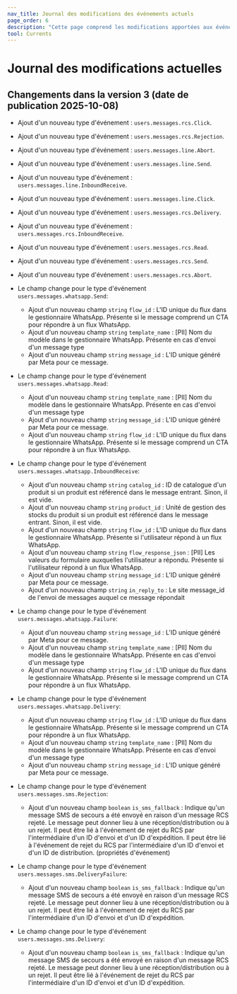 ```yaml
---
nav_title: Journal des modifications des événements actuels
page_order: 6
description: "Cette page comprend les modifications apportées aux événements pour chaque version de Currents."
tool: Currents
---
```


# Journal des modifications actuelles

## Changements dans la version 3 (date de publication 2025-10-08)

* Ajout d'un nouveau type d'événement : `users.messages.rcs.Click`.

* Ajout d'un nouveau type d'événement : `users.messages.rcs.Rejection`.

* Ajout d'un nouveau type d'événement : `users.messages.line.Abort`.

* Ajout d'un nouveau type d'événement : `users.messages.line.Send`.

* Ajout d'un nouveau type d'événement : `users.messages.line.InboundReceive`.

* Ajout d'un nouveau type d'événement : `users.messages.line.Click`.

* Ajout d'un nouveau type d'événement : `users.messages.rcs.Delivery`.

* Ajout d'un nouveau type d'événement : `users.messages.rcs.InboundReceive`.

* Ajout d'un nouveau type d'événement : `users.messages.rcs.Read`.

* Ajout d'un nouveau type d'événement : `users.messages.rcs.Send`.

* Ajout d'un nouveau type d'événement : `users.messages.rcs.Abort`.

* Le champ change pour le type d'événement `users.messages.whatsapp.Send`:
    * Ajout d'un nouveau champ `string` `flow_id` : L'ID unique du flux dans le gestionnaire WhatsApp. Présente si le message comprend un CTA pour répondre à un flux WhatsApp.
    * Ajout d'un nouveau champ `string` `template_name` : [PII] Nom du modèle dans le gestionnaire WhatsApp. Présente en cas d'envoi d'un message type
    * Ajout d'un nouveau champ `string` `message_id` : L'ID unique généré par Meta pour ce message.

* Le champ change pour le type d'événement `users.messages.whatsapp.Read`:
    * Ajout d'un nouveau champ `string` `template_name` : [PII] Nom du modèle dans le gestionnaire WhatsApp. Présente en cas d'envoi d'un message type
    * Ajout d'un nouveau champ `string` `message_id` : L'ID unique généré par Meta pour ce message.
    * Ajout d'un nouveau champ `string` `flow_id` : L'ID unique du flux dans le gestionnaire WhatsApp. Présente si le message comprend un CTA pour répondre à un flux WhatsApp.

* Le champ change pour le type d'événement `users.messages.whatsapp.InboundReceive`:
    * Ajout d'un nouveau champ `string` `catalog_id` : ID de catalogue d'un produit si un produit est référencé dans le message entrant. Sinon, il est vide.
    * Ajout d'un nouveau champ `string` `product_id` : Unité de gestion des stocks du produit si un produit est référencé dans le message entrant. Sinon, il est vide.
    * Ajout d'un nouveau champ `string` `flow_id` : L'ID unique du flux dans le gestionnaire WhatsApp. Présente si l'utilisateur répond à un flux WhatsApp.
    * Ajout d'un nouveau champ `string` `flow_response_json` : [PII] Les valeurs du formulaire auxquelles l'utilisateur a répondu. Présente si l'utilisateur répond à un flux WhatsApp.
    * Ajout d'un nouveau champ `string` `message_id` : L'ID unique généré par Meta pour ce message.
    * Ajout d'un nouveau champ `string` `in_reply_to` : Le site message_id de l'envoi de messages auquel ce message répondait

* Le champ change pour le type d'événement `users.messages.whatsapp.Failure`:
    * Ajout d'un nouveau champ `string` `message_id` : L'ID unique généré par Meta pour ce message.
    * Ajout d'un nouveau champ `string` `template_name` : [PII] Nom du modèle dans le gestionnaire WhatsApp. Présente en cas d'envoi d'un message type
    * Ajout d'un nouveau champ `string` `flow_id` : L'ID unique du flux dans le gestionnaire WhatsApp. Présente si le message comprend un CTA pour répondre à un flux WhatsApp.

* Le champ change pour le type d'événement `users.messages.whatsapp.Delivery`:
    * Ajout d'un nouveau champ `string` `flow_id` : L'ID unique du flux dans le gestionnaire WhatsApp. Présente si le message comprend un CTA pour répondre à un flux WhatsApp.
    * Ajout d'un nouveau champ `string` `template_name` : [PII] Nom du modèle dans le gestionnaire WhatsApp. Présente en cas d'envoi d'un message type
    * Ajout d'un nouveau champ `string` `message_id` : L'ID unique généré par Meta pour ce message.

* Le champ change pour le type d'événement `users.messages.sms.Rejection`:
    * Ajout d'un nouveau champ `boolean` `is_sms_fallback` : Indique qu'un message SMS de secours a été envoyé en raison d'un message RCS rejeté. Le message peut donner lieu à une réception/distribution ou à un rejet. Il peut être lié à l'événement de rejet du RCS par l'intermédiaire d'un ID d'envoi et d'un ID d'expédition.
Il peut être lié à l'événement de rejet du RCS par l'intermédiaire d'un ID d'envoi et d'un ID de distribution. (propriétés d'événement)

* Le champ change pour le type d'événement `users.messages.sms.DeliveryFailure`:
    * Ajout d'un nouveau champ `boolean` `is_sms_fallback` : Indique qu'un message SMS de secours a été envoyé en raison d'un message RCS rejeté. Le message peut donner lieu à une réception/distribution ou à un rejet. Il peut être lié à l'événement de rejet du RCS par l'intermédiaire d'un ID d'envoi et d'un ID d'expédition.

* Le champ change pour le type d'événement `users.messages.sms.Delivery`:
    * Ajout d'un nouveau champ `boolean` `is_sms_fallback` : Indique qu'un message SMS de secours a été envoyé en raison d'un message RCS rejeté. Le message peut donner lieu à une réception/distribution ou à un rejet. Il peut être lié à l'événement de rejet du RCS par l'intermédiaire d'un ID d'envoi et d'un ID d'expédition.

